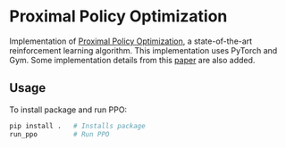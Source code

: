 # Proximal Policy Optimization

Implementation of [Proximal Policy Optimization](https://arxiv.org/pdf/1707.06347.pdf), a state-of-the-art reinforcement learning algorithm. This implementation uses PyTorch and Gym. Some implementation details from this [paper](https://arxiv.org/pdf/2005.12729.pdf) are also added.

## Usage

To install package and run PPO:

```bash
pip install .   # Installs package
run_ppo         # Run PPO
```

